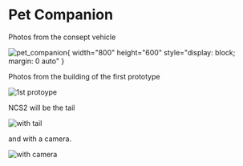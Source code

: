 # Pet Companion

Photos from the consept vehicle

![pet_companion](https://raw.githubusercontent.com/ioannis/Pet-Companion/master/20200226_170211.png){ width="800" height="600" style="display: block; margin: 0 auto" }



Photos from the building of the first prototype

![1st protoype](https://raw.githubusercontent.com/ioannis/Pet-Companion/master/20200226_125642.jpg)

NCS2 will be the tail

![with tail](https://raw.githubusercontent.com/ioannis/Pet-Companion/master/20200226_125648.jpg)

and with a camera.

![with camera](https://raw.githubusercontent.com/ioannis/Pet-Companion/master/20200226_133315.png)
